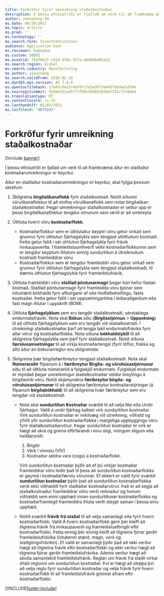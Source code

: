 ```yaml
---
title: Forkröfur fyrir umreikning staðalkostnaðar
description: Í þessu efnisatriði er fjallað um verk til að framkvæma áður en staðlaður kostnaðarumreikningur er keyrður.
author: JennySong-SH
ms.date: 06/20/2017
ms.topic: article
ms.prod: ''
ms.technology: ''
ms.search.form: InventStdCostConv
audience: Application User
ms.reviewer: kamaybac
ms.custom: 50891
ms.assetid: 73af66cf-c924-45be-837a-a648dbd05a31
ms.search.region: Global
ms.search.industry: Manufacturing
ms.author: yanansong
ms.search.validFrom: 2016-02-28
ms.dyn365.ops.version: AX 7.0.0
ms.openlocfilehash: 1fa43c8e32c4af8fc7e3ad5f3eb457dbdae1d39e
ms.sourcegitcommit: 9166e531ae5773f5bc3bd02501b67331cf216da4
ms.translationtype: MT
ms.contentlocale: is-IS
ms.lasthandoff: 05/03/2022
ms.locfileid: "8675283"
---
```

# <a name="prerequisites-for-a-standard-cost-conversion"></a>Forkröfur fyrir umreikning staðalkostnaðar

[!include [banner](../includes/banner.md)]

Í þessu efnisatriði er fjallað um verk til að framkvæma áður en staðlaður kostnaðarumreikningur er keyrður. 

Áður en staðlaður kostnaðarumreikningur er keyrður, skal fylgja þessum skrefum:

1.  Skilgreina **birgðalíkanaflokk** fyrir staðalkostnað. Notið síðunni vörulíkanaflokkur til að stofna vörulíkanaflokk sem notar birgðalíkan staðalkostnaðar. Þegar umreikningur staðalkostnaðar er settur upp er þessi birgðalíkanaflokkur tengdur vörunum sem verið er að umbreyta.
2.  Úthluta hverri vöru **kostnaðarflokk**.
    -   Kostnaðarflokkur sem er úthlutaður keyptri vöru getur virkað sem grunnur fyrir úthlutun fjárhagslykla sem tengjast stöðluðum kostnaði. Þetta getur falið í sér úthlutun fjárhagslykla fyrir frávik innkaupaverða. Í framleiðsluumhverfi veitir kostnaðarflokkurinn sem er tengdur keyptum íhlutum einnig sundurliðun á útreiknuðum kostnaði framleiddrar vöru.
    -   Kostnaðarflokkur sem er tengdur framleiddri vöru getur virkað sem grunnur fyrir úthlutun fjárhagslykla sem tengjast staðalkostnaði, til dæmis úthlutun fjárhagslykla fyrir framleiðslufrávik.

3.  Úthluta framleiddri vöru **staðlað pöntunarmagn** þegar hún hefur fastan kostnað. Staðlað pöntunarmagn fyrir framleidda vöru þjónar sem lotustærð bókhalds fyrir afborganir af eða hlutfallsdreifingu, fasts kostnaðar. Þetta getur falið í sér uppsetningartíma í leiðaraðgerðum eða fast magn íhlutar í uppskrift (BOM).
4.  Úthluta **fjárhagslyklum** sem eru tengdir staðalkostnaði, sérstaklega endurmatsfráviki. Nota skal **Bókun** síðu (**Birgðastjórnun** &gt; **Uppsetning**) til að úthluta fjárhagslyklum sem eru tengdir við staðalkostnað. Í útreikningi staðalkostnaðar þarf að tengja lykil endurmatsfráviks fyrir allar vörur og kostnaðarflokka. Nota síðuna **bókhaldslykill** til að skilgreina fjárhagslykla sem þarf fyrir staðalkostnað. Notið síðuna **færslusamsetningar** til að virkja kostnaðartengsl (fyrir töflur, flokka og allt) áður en bókunarreglur eru skilgreindar.
5.  Skilgreina þær birgðafæribreytur tengjast staðalkostnaði. Nota skal **Númeraraðir** flipanum á í **færibreytur Birgða- og vöruhúsastjórnunar** síðu til að úthluta númeraröð á fylgiskjöl endurmats. Fylgiskjal endurmats er myndað þegar umreikningur staðalkostnaðar veldur breytingu á birgðavirði vöru. Notið skjámyndina **færibreytur birgða- og vöruhúsastjórnunar** til að skilgreina færibreytur kostnaðarstýringar (á flipanum **birgðabókhald**) til að skilgreina tvær færibreytur sem eru tengdar við staðalkostnað.
    -   Nota skal **sundurliðun Kostnaðar** svæðið til að velja Nei eða Undir fjárhagur. Valið á undir fjárhag kallast virk sundurliðun kostnaðar. Virk sundurliðun kostnaðar er mikilvæg við útreikning, viðhald og yfirlit yfir sundurliðun kostnaðarflokka í margstiga uppbyggingu vöru fyrir staðalkostnaðarvörur. Þegar sundurliðun kostnaðar er virk er hægt að skrá og greina eftirfarandi í einu stigi, mörgum stigum eða heildarsniði:
        1.  Birgðir
        2.  Verk í vinnslu (VÍV)
        3.  Kostnaður seldra vara (cogs) á kostnaðarflokk.

        Virk sundurliðun kostnaðar þýðir að ef þú virkjar kostnaðar framleiddrar vöru leiðir það til þess að sundurliðun kostnaðarflokks er geymd í kostnaðarfærslu vörunnar. Ef ekkert er valið fyrir svæðið **sundurliðun kostnaðar** þýðir það að sundurliðun kostnaðarflokka verði ekki viðhaldið fyrir staðlaðar kostnaðarvörur. Það er að segja að staðalkostnaður framleiddrar vöru verði reiknaður og honum viðhaldið sem einni upphæð innan sundurliðunar kostnaðarflokka og kostnaðarframlegð framleiddra íhluta verði steypt saman í þessa einu upphæð.
    -   Notið svæðið **frávik frá staðal** til að velja samanlagt eða fyrir hvern kostnaðarflokk. Valið Á hvern kostnaðarflokk gerir þér kleift að tilgreina frávik frá innkaupaverði og framleiðsluafbrigði eftir kostnaðarflokki. Þetta einnig þér einnig kleift að tilgreina fjórar gerðir framleiðslufrávika (lotukenni stærð, magn, verð og staðgöngufrávikin). Ef valið er samanlagt þýðir það að ekki verður hægt að tilgreina frávik eftir kostnaðarflokki og ekki verður hægt að tilgreina fjórar gerðir framleiðslufrávika. Aðeins verður hægt að skoða samantekið framleiðslufrávik. Reglan um frávik frá staðli virkar óháð reglunni um sundurliðun kostnaðar. Því er hægt að sleppa því að velja reglu fyrir sundurliðun kostnaðar og velja frávik fyrir hvern kostnaðarflokk til að framleiðslufrávik greinist áfram eftir kostnaðarflokki.







[!INCLUDE[footer-include](../../includes/footer-banner.md)]
